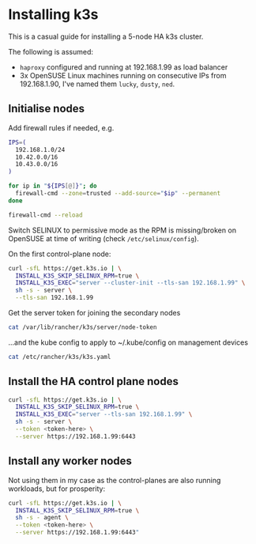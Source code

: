 # Installing k3s

This is a casual guide for installing a 5-node HA k3s cluster.

The following is assumed:

- `haproxy` configured and running at 192.168.1.99 as load balancer
- 3x OpenSUSE Linux machines running on consecutive IPs from 192.168.1.90, I've named them `lucky`, `dusty`, `ned`.

## Initialise nodes

Add firewall rules if needed, e.g.

```sh
IPS=(
  192.168.1.0/24
  10.42.0.0/16
  10.43.0.0/16
)

for ip in "${IPS[@]}"; do
  firewall-cmd --zone=trusted --add-source="$ip" --permanent
done

firewall-cmd --reload
```

Switch SELINUX to permissive mode as the RPM is missing/broken on OpenSUSE at time of writing (check `/etc/selinux/config`).

On the first control-plane node:

```sh
curl -sfL https://get.k3s.io | \
  INSTALL_K3S_SKIP_SELINUX_RPM=true \
  INSTALL_K3S_EXEC="server --cluster-init --tls-san 192.168.1.99" \
  sh -s - server \
  --tls-san 192.168.1.99
```

Get the server token for joining the secondary nodes

```sh
cat /var/lib/rancher/k3s/server/node-token
```

...and the kube config to apply to ~/.kube/config on management devices

```sh
cat /etc/rancher/k3s/k3s.yaml
```

## Install the HA control plane nodes

```sh
curl -sfL https://get.k3s.io | \
  INSTALL_K3S_SKIP_SELINUX_RPM=true \
  INSTALL_K3S_EXEC="server --tls-san 192.168.1.99" \
  sh -s - server \
  --token <token-here> \
  --server https://192.168.1.99:6443
```

## Install any worker nodes

Not using them in my case as the control-planes are also running workloads, but for prosperity:

```sh
curl -sfL https://get.k3s.io | \
  INSTALL_K3S_SKIP_SELINUX_RPM=true \
  sh -s - agent \
  --token <token-here> \
  --server https://192.168.1.99:6443"
```
